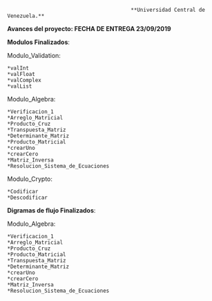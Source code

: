                                             **Universidad Central de Venezuela.**

**Avances del proyecto: FECHA DE ENTREGA 23/09/2019**

**Modulos Finalizados**:

  Modulo_Validation:

    *valInt
    *valFloat
    *valComplex
    *valList
    
  Modulo_Algebra:
  
    *Verificacion_1
    *Arreglo_Matricial 
    *Producto_Cruz
    *Transpuesta_Matriz
    *Determinante_Matriz
    *Producto_Matricial
    *crearUno 
    *crearCero 
    *Matriz_Inversa
    *Resolucion_Sistema_de_Ecuaciones
    
  Modulo_Crypto:

    *Codificar 
    *Descodificar 

**Digramas de flujo Finalizados**:

  Modulo_Algebra:
  
    *Verificacion_1
    *Arreglo_Matricial
    *Producto_Cruz
    *Producto_Matricial
    *Transpuesta_Matriz
    *Determinante_Matriz
    *crearUno
    *crearCero
    *Matriz_Inversa
    *Resolucion_Sistema_de_Ecuaciones
